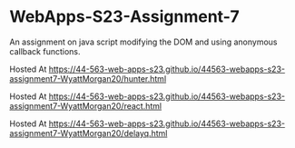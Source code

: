 # WebApps-S23-Assignment-7
An assignment on java script modifying the DOM and using anonymous callback functions.

Hosted At https://44-563-web-apps-s23.github.io/44563-webapps-s23-assignment7-WyattMorgan20/hunter.html

Hosted At https://44-563-web-apps-s23.github.io/44563-webapps-s23-assignment7-WyattMorgan20/react.html

Hosted At https://44-563-web-apps-s23.github.io/44563-webapps-s23-assignment7-WyattMorgan20/delayq.html
